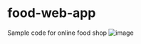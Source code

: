 # food-web-app
Sample code for online food shop
![image](https://github.com/Suji05/food-web-app/assets/66818374/d36705fa-f965-45ee-af21-1e9eb9f1f3a8)
